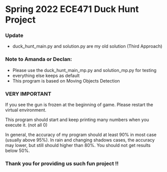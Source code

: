 # Spring 2022 ECE471 Duck Hunt Project

### Update
- duck_hunt_main.py and solution.py are my old solution (Third Approach)

### Note to Amanda or Declan:
- Please use the duck_hunt_main_mp.py and solution_mp.py for testing
- everything else keeps as default
- This program is based on Moving Objects Detection

### VERY IMPORTANT
If you see the gun is frozen at the beginning of game. Please restart the virtual environment.

This program should start and keep printing many numbers when you execute it. (not all 0)

In general, the accuracy of my program should at least 90% in most case (usually above 95%). 
In rain and changing shadows cases, the accuracy may lower, but still should higher than 80%.
You should not get results below 50%.

### Thank you for providing us such fun project !! 
